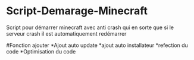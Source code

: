 # Script-Demarage-Minecraft
Script pour démarrer minecraft avec anti crash qui en sorte que si le serveur crash il est automatiquement redémarrer

#Fonction ajouter
*Ajout auto update
*ajout auto installateur
*refection du code
*Optimisation du code
